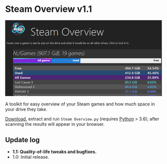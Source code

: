# Steam Overview v1.1
![A screenshot of Steam Overview open in the browser.](animation.gif)

A toolkit for easy overview of your Steam games and how much space in your drive they take.

[Download], extract and run `Steam Overview.py` (requires [Python] > 3.6); after scanning the results will appear in your browser.

## Update log
- **1.1: Quality-of-life tweaks and bugfixes.**
- 1.0: Initial release.

[Download]: https://github.com/yunruse/Steam-Overview/archive/master.zip "Steam-Overview-master.zip"
[Python]: https://www.python.org/downloads/ "Python download site"
